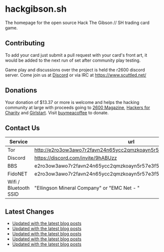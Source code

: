 # hackgibson.sh
The homepage for the open source Hack The Gibson // SH trading card game.


## Contributing

To add your card just submit a pull request with your card's front art, it would be added to the next run of set after community play testing.

Game play and discussions over the project is held the r2600 discord server. Come join us at [Discord](https://discord.com/invite/9hABUzz) or via IRC at https://www.scuttled.net/


## Donations

Your donation of $13.37 or more is welcome and helps the hacking community at large with proceeds going to [2600 Magazine](https://2600.com/), [Hackers for Charity](https://hackersforcharity.org) and [Girlstart](https://girlstart.org).  Visit [buymeacoffee](https://www.buymeacoffee.com/hackgibson.sh) to donate.


## Contact Us

Service | url
-|-
Tor | http://e2ro3ow3awo7r2favn24n65ycc2qmzkoayn5r57e3f56nvjwdcgg32ad.onion
Discord | https://discord.com/invite/9hABUzz
BBS | e2ro3ow3awo7r2favn24n65ycc2qmzkoayn5r57e3f56nvjwdcgg32ad.onion:23
FidoNET | e2ro3ow3awo7r2favn24n65ycc2qmzkoayn5r57e3f56nvjwdcgg32ad.onion:24554
Wifi / Bluetooth SSID | "Ellingson Mineral Company" or "EMC Net - <fidonet address>"

## Latest Changes
<!-- BLOG-POST-LIST:START -->
- [Updated with the latest blog posts](https://github.com/DFW2600/hackgibson.sh/commit/50c41b16e889203c1f1557a843d9e615271e2242)
- [Updated with the latest blog posts](https://github.com/DFW2600/hackgibson.sh/commit/b88fb66efc6fd87fdbf7dc3f577a71eaa8e5c6ba)
- [Updated with the latest blog posts](https://github.com/DFW2600/hackgibson.sh/commit/a3d0cd5b2f65f19675ad0d3d7ab3f06f7ed7f8ef)
- [Updated with the latest blog posts](https://github.com/DFW2600/hackgibson.sh/commit/0892bbf5d39f2b18e33ba150a79d09bf14d4de83)
- [Updated with the latest blog posts](https://github.com/DFW2600/hackgibson.sh/commit/0bd026665cc8298b808a8d25cae8df0ebd69a444)
<!-- BLOG-POST-LIST:END -->
